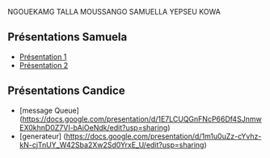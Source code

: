 NGOUEKAMG TALLA
MOUSSANGO SAMUELLA
YEPSEU KOWA



## Présentations Samuela

- [Présentation 1](https://docs.google.com/presentation/d/1XZbQ3pwkaGrJDj6mGc5J-agJrchqimRCyu11-PTvg5s/edit?usp=drive_link)
- [Présentation 2](https://docs.google.com/presentation/d/1g_MS-zJk-m2z9DEVwYnxpWPYQYoXLuh8feSCAY7nuzg/edit?usp=drive_link)

## Présentations Candice

- [message Queue] (https://docs.google.com/presentation/d/1E7LCUQGnFNcP66Df4SJnmwEX0khnD0Z7VI-bAiOeNdk/edit?usp=sharing)
- [generateur] (https://docs.google.com/presentation/d/1m1u0uZz-cYvhz-kN-cjTnUY_W42Sba2Xw2Sd0YrxE_U/edit?usp=sharing)
